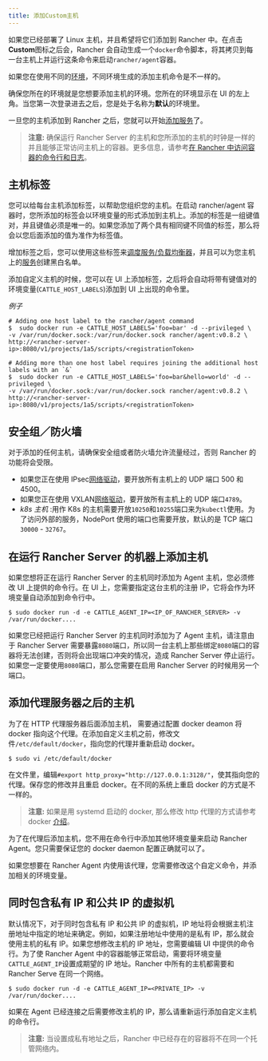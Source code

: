 ```yaml
---
title: 添加Custom主机
---
```


如果您已经部署了 Linux 主机，并且希望将它们添加到 Rancher 中。在点击**Custom**图标之后会，Rancher 会自动生成一个`docker`命令脚本，将其拷贝到每一台主机上并运行这条命令来启动`rancher/agent`容器。

如果您在使用不同的[环境](/docs/rancher1/configurations/environments/_index)，不同环境生成的添加主机命令是不一样的。

确保您所在的环境就是您想要添加主机的环境。您所在的环境显示在 UI 的左上角。当您第一次登录进去之后，您是处于名称为**默认**的环境里。

一旦您的主机添加到 Rancher 之后，您就可以开始[添加服务](/docs/rancher1/infrastructure/cattle/adding-services/_index)了。

> **注意:** 确保运行 Rancher Server 的主机和您所添加的主机的时钟是一样的并且能够正常访问主机上的容器。更多信息，请参考[在 Rancher 中访问容器的命令行和日志](/docs/rancher1/faq/_index#求助-我不能通过-rancher的界面打开-shell-或查看日志--rancher-是如何去访问容器的-shell和日志)。

## 主机标签

您可以给每台主机添加标签，以帮助您组织您的主机。在启动 rancher/agent 容器时，您所添加的标签会以环境变量的形式添加到主机上。添加的标签是一组键值对，并且键值必须是唯一的。如果您添加了两个具有相同键不同值的标签，那么将会以您后面添加的值为准作为标签值。

增加标签之后，您可以使用这些标签来[调度服务/负载均衡器](/docs/rancher1/infrastructure/cattle/scheduling/_index)，并且可以为您主机上的[服务](/docs/rancher1/infrastructure/cattle/adding-services/_index)创建黑白名单。

添加自定义主机的时候，您可以在 UI 上添加标签，之后将会自动将带有键值对的环境变量(`CATTLE_HOST_LABELS`)添加到 UI 上出现的命令里。

_例子_

```
# Adding one host label to the rancher/agent command
$  sudo docker run -e CATTLE_HOST_LABELS='foo=bar' -d --privileged \
-v /var/run/docker.sock:/var/run/docker.sock rancher/agent:v0.8.2 \
http://<rancher-server-ip>:8080/v1/projects/1a5/scripts/<registrationToken>

# Adding more than one host label requires joining the additional host labels with an `&`
$  sudo docker run -e CATTLE_HOST_LABELS='foo=bar&hello=world' -d --privileged \
-v /var/run/docker.sock:/var/run/docker.sock rancher/agent:v0.8.2 \
http://<rancher-server-ip>:8080/v1/projects/1a5/scripts/<registrationToken>
```

## 安全组／防火墙

对于添加的任何主机，请确保安全组或者防火墙允许流量经过，否则 Rancher 的功能将会受限。

- 如果您正在使用 IPsec[网络驱动](/docs/rancher1/rancher-service/networking/_index)，要开放所有主机上的 UDP 端口 500 和 4500。
- 如果您正在使用 VXLAN[网络驱动](/docs/rancher1/rancher-service/networking/_index)，要开放所有主机上的 UDP 端口`4789`。
- _k8s 主机_ :用作 K8s 的主机需要开放`10250`和`10255`端口来为`kubectl`使用。为了访问外部的服务，NodePort 使用的端口也需要开放，默认的是 TCP 端口`30000` - `32767`。

<a id="samehost"></a>

## 在运行 Rancher Server 的机器上添加主机

如果您想将正在运行 Rancher Server 的主机同时添加为 Agent 主机，您必须修改 UI 上提供的命令行。在 UI 上，您需要指定这台主机的注册 IP，它将会作为环境变量自动添加到命令行中。

```
$ sudo docker run -d -e CATTLE_AGENT_IP=<IP_OF_RANCHER_SERVER> -v /var/run/docker....
```

如果您已经把运行 Rancher Server 的主机同时添加为了 Agent 主机，请注意由于 Rancher Server 需要暴露`8080`端口，所以同一台主机上那些绑定`8080`端口的容器将无法创建，否则将会出现端口冲突的情况，造成 Rancher Server 停止运行。如果您一定要使用`8080`端口，那么您需要在启用 Rancher Server 的时候用另一个端口。

## 添加代理服务器之后的主机

为了在 HTTP 代理服务器后面添加主机， 需要通过配置 docker deamon 将 docker 指向这个代理。在添加自定义主机之前，修改文件`/etc/default/docker`，指向您的代理并重新启动 docker。

```
$ sudo vi /etc/default/docker
```

在文件里，编辑`#export http_proxy="http://127.0.0.1:3128/"`，使其指向您的代理。保存您的修改并且重启 docker。在不同的系统上重启 docker 的方式是不一样的。

> **注意:** 如果是用 systemd 启动的 docker, 那么修改 http 代理的方式请参考 docker [介绍](https://docs.docker.com/articles/systemd/#http-proxy)。

为了在代理后添加主机，您不用在命令行中添加其他环境变量来启动 Rancher Agent。您只需要保证您的 docker daemon 配置正确就可以了。

如果您想要在 Rancher Agent 内使用该代理，您需要修改这个自定义命令，并添加相关的环境变量。

## 同时包含私有 IP 和公共 IP 的虚拟机

默认情况下，对于同时包含私有 IP 和公共 IP 的虚拟机，IP 地址将会根据主机注册地址中指定的地址来确定。例如，如果注册地址中使用的是私有 IP，那么就会使用主机的私有 IP。如果您想修改主机的 IP 地址，您需要编辑 UI 中提供的命令行。为了使 Rancher Agent 中的容器能够正常启动，需要将环境变量`CATTLE_AGENT_IP`设置成期望的 IP 地址。Rancher 中所有的主机都需要和 Rancher Serve 在同一个网络。

```
$ sudo docker run -d -e CATTLE_AGENT_IP=<PRIVATE_IP> -v /var/run/docker....
```

如果在 Agent 已经连接之后需要修改主机的 IP，那么请重新运行添加自定义主机的命令行。

> **注意:** 当设置成私有地址之后，Rancher 中已经存在的容器将不在同一个托管网络内。
